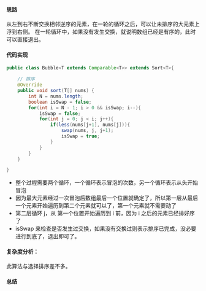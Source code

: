 #### 思路

从左到右不断交换相邻逆序的元素，在一轮的循环之后，可以让未排序的大元素上浮到右侧。
在一轮循环中，如果没有发生交换，就说明数组已经是有序的，此时可以直接退出。

#### 代码实现

```java
public class Bubble<T extends Comparable<T>> extends Sort<T>{

    // 排序
	@Override
	public void sort(T[] nums) {
		int N = nums.length;
		boolean isSwap = false;
		for(int i = N - 1; i > 0 && isSwap; i--){
			isSwap = false;
			for(int j = 0; j < i; j++){
				if(less(nums[j+1], nums[j])){
					swap(nums, j, j+1);
					isSwap = true;
				}
			}
		}
	}

}
```

- 整个过程需要两个循环，一个循环表示冒泡的次数，另一个循环表示从头开始冒泡
- 因为最大元素经过一次冒泡后数组最后一个位置就确定了，所以第一层从最后一个元素开始遍历到第二个元素就可以了，第一个元素就不需要动了
- 第二层循环 j，从 第一个位置开始遍历到 i 前，因为 i 之后的元素已经排好序了
- isSwap 来检查是否发生过交换，如果没有交换过则表示排序已完成，没必要进行到底了，退出即可了。

#### 复杂度分析：

此算法与选择排序差不多。

#### 总结




